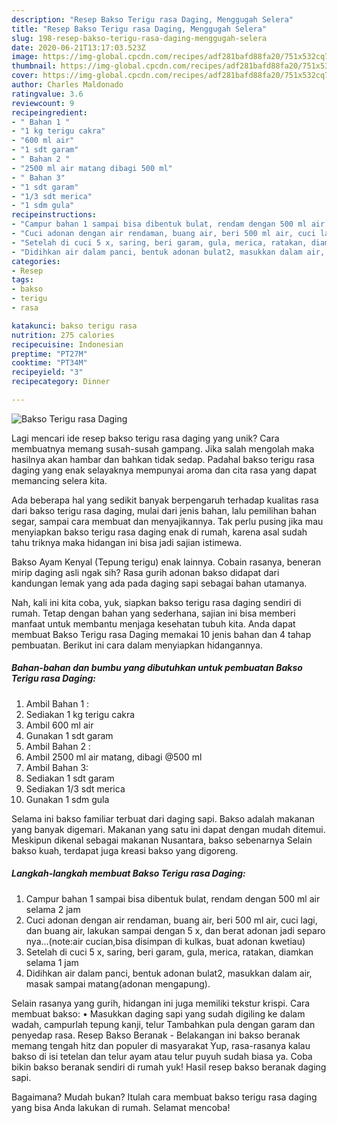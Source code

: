```yaml
---
description: "Resep Bakso Terigu rasa Daging, Menggugah Selera"
title: "Resep Bakso Terigu rasa Daging, Menggugah Selera"
slug: 198-resep-bakso-terigu-rasa-daging-menggugah-selera
date: 2020-06-21T13:17:03.523Z
image: https://img-global.cpcdn.com/recipes/adf281bafd88fa20/751x532cq70/bakso-terigu-rasa-daging-foto-resep-utama.jpg
thumbnail: https://img-global.cpcdn.com/recipes/adf281bafd88fa20/751x532cq70/bakso-terigu-rasa-daging-foto-resep-utama.jpg
cover: https://img-global.cpcdn.com/recipes/adf281bafd88fa20/751x532cq70/bakso-terigu-rasa-daging-foto-resep-utama.jpg
author: Charles Maldonado
ratingvalue: 3.6
reviewcount: 9
recipeingredient:
- " Bahan 1 "
- "1 kg terigu cakra"
- "600 ml air"
- "1 sdt garam"
- " Bahan 2 "
- "2500 ml air matang dibagi 500 ml"
- " Bahan 3"
- "1 sdt garam"
- "1/3 sdt merica"
- "1 sdm gula"
recipeinstructions:
- "Campur bahan 1 sampai bisa dibentuk bulat, rendam dengan 500 ml air selama 2 jam"
- "Cuci adonan dengan air rendaman, buang air, beri 500 ml air, cuci lagi, dan buang air, lakukan sampai dengan 5 x, dan berat adonan jadi separo nya...(note:air cucian,bisa disimpan di kulkas, buat adonan kwetiau)"
- "Setelah di cuci 5 x, saring, beri garam, gula, merica, ratakan, diamkan selama 1 jam"
- "Didihkan air dalam panci, bentuk adonan bulat2, masukkan dalam air, masak sampai matang(adonan mengapung)."
categories:
- Resep
tags:
- bakso
- terigu
- rasa

katakunci: bakso terigu rasa 
nutrition: 275 calories
recipecuisine: Indonesian
preptime: "PT27M"
cooktime: "PT34M"
recipeyield: "3"
recipecategory: Dinner

---
```



![Bakso Terigu rasa Daging](https://img-global.cpcdn.com/recipes/adf281bafd88fa20/751x532cq70/bakso-terigu-rasa-daging-foto-resep-utama.jpg)

Lagi mencari ide resep bakso terigu rasa daging yang unik? Cara membuatnya memang susah-susah gampang. Jika salah mengolah maka hasilnya akan hambar dan bahkan tidak sedap. Padahal bakso terigu rasa daging yang enak selayaknya mempunyai aroma dan cita rasa yang dapat memancing selera kita.

Ada beberapa hal yang sedikit banyak berpengaruh terhadap kualitas rasa dari bakso terigu rasa daging, mulai dari jenis bahan, lalu pemilihan bahan segar, sampai cara membuat dan menyajikannya. Tak perlu pusing jika mau menyiapkan bakso terigu rasa daging enak di rumah, karena asal sudah tahu triknya maka hidangan ini bisa jadi sajian istimewa.

Bakso Ayam Kenyal (Tepung terigu) enak lainnya. Cobain rasanya, beneran mirip daging asli ngak sih? Rasa gurih adonan bakso didapat dari kandungan lemak yang ada pada daging sapi sebagai bahan utamanya.


Nah, kali ini kita coba, yuk, siapkan bakso terigu rasa daging sendiri di rumah. Tetap dengan bahan yang sederhana, sajian ini bisa memberi manfaat untuk membantu menjaga kesehatan tubuh kita. Anda dapat membuat Bakso Terigu rasa Daging memakai 10 jenis bahan dan 4 tahap pembuatan. Berikut ini cara dalam menyiapkan hidangannya.

<!--inarticleads1-->

##### Bahan-bahan dan bumbu yang dibutuhkan untuk pembuatan Bakso Terigu rasa Daging:

1. Ambil  Bahan 1 :
1. Sediakan 1 kg terigu cakra
1. Ambil 600 ml air
1. Gunakan 1 sdt garam
1. Ambil  Bahan 2 :
1. Ambil 2500 ml air matang, dibagi @500 ml
1. Ambil  Bahan 3:
1. Sediakan 1 sdt garam
1. Sediakan 1/3 sdt merica
1. Gunakan 1 sdm gula


Selama ini bakso familiar terbuat dari daging sapi. Bakso adalah makanan yang banyak digemari. Makanan yang satu ini dapat dengan mudah ditemui. Meskipun dikenal sebagai makanan Nusantara, bakso sebenarnya Selain bakso kuah, terdapat juga kreasi bakso yang digoreng. 

<!--inarticleads2-->

##### Langkah-langkah membuat Bakso Terigu rasa Daging:

1. Campur bahan 1 sampai bisa dibentuk bulat, rendam dengan 500 ml air selama 2 jam
1. Cuci adonan dengan air rendaman, buang air, beri 500 ml air, cuci lagi, dan buang air, lakukan sampai dengan 5 x, dan berat adonan jadi separo nya...(note:air cucian,bisa disimpan di kulkas, buat adonan kwetiau)
1. Setelah di cuci 5 x, saring, beri garam, gula, merica, ratakan, diamkan selama 1 jam
1. Didihkan air dalam panci, bentuk adonan bulat2, masukkan dalam air, masak sampai matang(adonan mengapung).


Selain rasanya yang gurih, hidangan ini juga memiliki tekstur krispi. Cara membuat bakso: • Masukkan daging sapi yang sudah digiling ke dalam wadah, campurlah tepung kanji, telur Tambahkan pula dengan garam dan penyedap rasa. Resep Bakso Beranak - Belakangan ini bakso beranak memang tengah hitz dan populer di masyarakat Yup, rasa-rasanya kalau bakso di isi tetelan dan telur ayam atau telur puyuh sudah biasa ya. Coba bikin bakso beranak sendiri di rumah yuk! Hasil resep bakso beranak daging sapi. 

Bagaimana? Mudah bukan? Itulah cara membuat bakso terigu rasa daging yang bisa Anda lakukan di rumah. Selamat mencoba!
